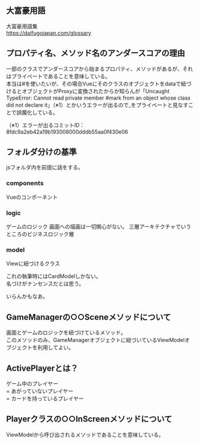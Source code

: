 
## 大富豪用語

大富豪用語集  
https://daifugojapan.com/glossary

## プロパティ名、メソッド名のアンダースコアの理由

一部のクラスでアンダースコアから始まるプロパティ、メソッドがあるが、それはプライベートであることを意味している。  
本当は#を使いたいが、その場合Vueにそのクラスのオブジェクトをdataで紐づけるとオブジェクトがProxyに変換されたからか知らんが「Uncaught TypeError: Cannot read private member #mark from an object whose class did not declare it」（※1）とかいうエラーが出るので_をプライベートと見なすことで誤魔化している。  

（※1）エラーが出るコミットID：8fdc9a2eb42a19b193008000dddb55aa0f430e06

## フォルダ分けの基準

jsフォルダ内を前提に話をする。

### components

Vueのコンポーネント

### logic

ゲームのロジック
画面への描画は一切関心がない。
三層アーキテクチャでいうところのビジネスロジック層

### model

Viewに紐づけるクラス

これの執筆時にはCardModelしかない。  
名づけがナンセンスだとは思う。

いらんかもなあ。

## GameManagerの○○Sceneメソッドについて

画面とゲームのロジックを紐づけているメソッド。  
このメソッドのみ、GameManagerオブジェクトに紐づいているViewModelオブジェクトを利用してよい。

## ActivePlayerとは？

ゲーム中のプレイヤー  
= あがっていないプレイヤー  
= カードを持っているプレイヤー  

## Playerクラスの○○InScreenメソッドについて

ViewModelから呼び出されるメソッドであることを意味している。

